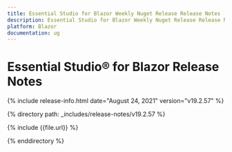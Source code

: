 ```yaml
---
title: Essential Studio for Blazor Weekly Nuget Release Release Notes  
description: Essential Studio for Blazor Weekly Nuget Release Release Notes  
platform: Blazor
documentation: ug
---
```


# Essential Studio&reg; for Blazor  Release Notes  

{% include release-info.html date="August 24, 2021"  version="v19.2.57" %} 

{% directory path: _includes/release-notes/v19.2.57 %}

{% include {{file.url}} %}

{% enddirectory %}

